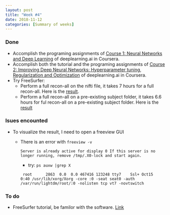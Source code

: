 ```yaml
---
layout: post
title: "Week #4"
date: 2018-11-12
categories: [Summary of weeks]
---
```


### Done
* Accomplish the programing assignments of [Course 1: Neural Networks and Deep Learning](https://www.coursera.org/learn/neural-networks-deep-learning?specialization=deep-learning) of deeplearning.ai in Coursera.
* Accomplish both the tutorial and the programing assignments of  [Course 2: Improving Deep Neural Networks: Hyperparameter tuning, Regularization and Optimization](https://www.coursera.org/learn/deep-neural-network/home/welcome) of deeplearning.ai in Coursera.
* Try FreeSurfer:
  * Perform a full recon-all on the nifti file, it takes 7 hours for a full recon-all. Here is the [result](/assets/first_example.png).
  * Perform a full recon-all on a pre-existing subject folder, it takes 6.6 hours for ful recon-all on a pre-existing subject folder. Here is the [result](/assets/second_example.png)


### Isues encounted
* To visualize the result, I need to open a freeview GUI
  * There is an error with `freeview -v`

    `Server is already active for display 0
  	 If this server is no longer running, remove /tmp/.X0-lock
  	  and start again.`
      - try:  `ps auxw |grep X`

      ` root      2863  0.0  0.0 467416 123248 tty7    Ssl+ Oct15   0:40 /usr/lib/xorg/Xorg -core :0 -seat seat0 -auth /var/run/lightdm/root/:0 -nolisten tcp vt7 -novtswitch`


### To do
* FreeSurfer tutorial, be familor with the software. [Link](https://surfer.nmr.mgh.harvard.edu/fswiki/FsTutorial)
